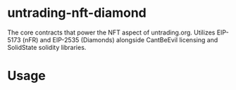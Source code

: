 # untrading-nft-diamond
The core contracts that power the NFT aspect of untrading.org. Utilizes EIP-5173 (nFR) and EIP-2535 (Diamonds) alongside CantBeEvil licensing and SolidState solidity libraries.

# Usage
